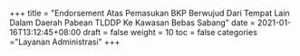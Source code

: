 +++
title = "Endorsement Atas Pemasukan BKP Berwujud Dari Tempat Lain Dalam Daerah Pabean TLDDP Ke Kawasan Bebas Sabang"
date = 2021-01-16T13:12:45+08:00
draft = false
weight = 10
toc = false
categories ="Layanan Administrasi"
+++